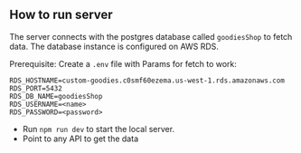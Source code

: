 ## How to run server

The server connects with the postgres database called `goodiesShop` to fetch data.
The database instance is configured on AWS RDS.

Prerequisite:
Create a `.env` file with Params for fetch to work:

```
RDS_HOSTNAME=custom-goodies.c0smf60ezema.us-west-1.rds.amazonaws.com
RDS_PORT=5432
RDS_DB_NAME=goodiesShop
RDS_USERNAME=<name>
RDS_PASSWORD=<password>
```

- Run `npm run dev` to start the local server.
- Point to any API to get the data
